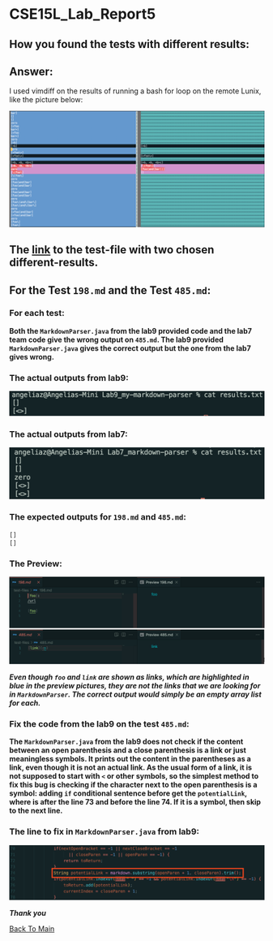 # CSE15L_Lab_Report5

## How you found the tests with different results:

## Answer: 
I used vimdiff on the results of running a bash for loop on the remote Lunix, like the picture below:

![vimdiff](vimdiff.png)

## The [link](https://github.com/AngeliaZddl/Lab7_markdown-parser/tree/main/test-files) to the test-file with two chosen different-results.

## For the Test `198.md` and the Test `485.md`:

### For each test:

**Both the `MarkdownParser.java` from the lab9 provided code and the lab7 team code give the wrong output on `485.md`. The lab9 provided `MarkdownParser.java` gives the correct output but the one from the lab7 gives wrong.**

### The actual outputs from lab9:

![result9](RunByProvidedCodeInLab9.png)


### The actual outputs from lab7:

![result7](RunByTeamCodeInLab7.png)

### The expected outputs for `198.md` and `485.md`:
```
[]
[]
```

### The Preview:
![198.md](198.png)
![485.md](485.png)

***Even though `foo` and `link` are shown as links, which are highlighted in blue in the preview pictures, they are not the links that we are looking for in `MarkdownParser`. The correct output would simply be an empty array list for each.***

### Fix the code from the lab9 on the test `485.md`:
**The `MarkdownParser.java` from the lab9 does not check if the content between an open parenthesis and a close parenthesis is a link or just meaningless symbols. It prints out the content in the parentheses as a link, even though it is not an actual link. As the usual form of a link, it is not supposed to start with `<` or other symbols, so the simplest method to fix this bug is checking if the character next to the open parenthesis is a symbol: adding `if` conditional sentence before get the `potentialLink`, where is after the line 73 and before the line 74. If it is a symbol, then skip to the next line.**

### The line to fix in `MarkdownParser.java` from lab9:
![lineToFix](LineToFix.png)


***Thank you***

[Back To Main](https://angeliazddl.github.io/CSE15L_Lab_Report/)